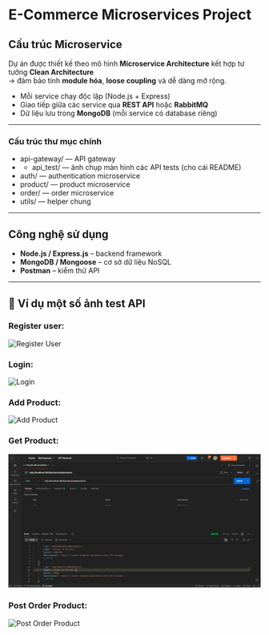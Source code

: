 # E-Commerce Microservices Project

## Cấu trúc Microservice

Dự án được thiết kế theo mô hình **Microservice Architecture** kết hợp tư tưởng **Clean Architecture**  
→ đảm bảo tính **module hóa**, **loose coupling** và dễ dàng mở rộng.


- Mỗi service chạy độc lập (Node.js + Express)
- Giao tiếp giữa các service qua **REST API** hoặc **RabbitMQ**
- Dữ liệu lưu trong **MongoDB** (mỗi service có database riêng)
---

### Cấu trúc thư mục chính
- api-gateway/ — API gateway
- - api_test/ — ảnh chụp màn hình các API tests (cho cái README)
- auth/ — authentication microservice
- product/ — product microservice
- order/ — order microservice
- utils/ — helper chung

---
## Công nghệ sử dụng

- **Node.js / Express.js** – backend framework  
- **MongoDB / Mongoose** – cơ sở dữ liệu NoSQL  
- **Postman** – kiểm thử API  
---

## 🧪 Ví dụ một số ảnh test API
### Register user: 
![Register User](../api_test/register.png)

### Login: 
![Login](api_test/login.png)

### Add Product:
![Add Product](api_test/post-product.png)

### Get Product:
![image_alt](https://github.com/Kevinkien25/EProject-Phase-2/blob/de362c8eac788c56764a82b6102a26b965baa75c/api-test/get-product.png)

### Post Order Product:
![Post Order Product](api_test/post-order-product.png)
